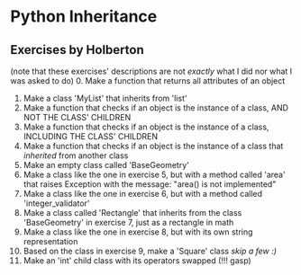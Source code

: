 # Python Inheritance
## Exercises by Holberton
(note that these exercises' descriptions are not _exactly_ what I did nor what I was asked to do)
0. Make a function that returns all attributes of an object
1. Make a class 'MyList' that inherits from 'list'
2. Make a function that checks if an object is the instance of a class, AND NOT THE CLASS' CHILDREN
3. Make a function that checks if an object is the instance of a class, INCLUDING THE CLASS' CHILDREN
4. Make a function that checks if an object is the instance of a class that _inherited_ from another class
5. Make an empty class called 'BaseGeometry'
6. Make a class like the one in exercise 5, but with a method called 'area' that raises Exception with the message: "area() is not implemented"
7. Make a class like the one in exercise 6, but with a method called 'integer_validator'
8. Make a class called 'Rectangle' that inherits from the class 'BaseGeometry' in exercise 7, just as a rectangle in math
9. Make a class like the one in exercise 8, but with its own string representation
10. Based on the class in exercise 9, make a 'Square' class
*skip a few :)*
100. Make an 'int' child class with its operators swapped (!!! gasp)
